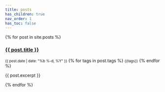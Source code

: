 ```yaml
---
title: posts
has_children: true
nav_order: 1
has_toc: false
---
```


{% for post in site.posts %}
<h3> <a href="{{ site.baseurl }}{{ post.url }}">{{ post.title }}</a> </h3>

<div>

<small class="fs-1 d-inline btn btn-blue">{{ post.date | date: "%b %-d, %Y" }}</small>
{% for tags in post.tags %} 
<small class="fs-1 d-inline btn">{{tags}}</small> {% endfor %}

</div>

<p>{{ post.excerpt }}</p>
{% endfor %}

